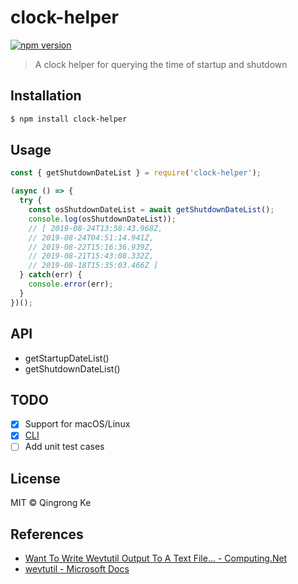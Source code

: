 # clock-helper

[![npm version](https://img.shields.io/npm/v/clock-helper.svg)](https://www.npmjs.com/package/clock-helper)

> A clock helper for querying the time of startup and shutdown

## Installation

```sh
$ npm install clock-helper
```

## Usage

```js
const { getShutdownDateList } = require('clock-helper');

(async () => {
  try {
    const osShutdownDateList = await getShutdownDateList();
    console.log(osShutdownDateList));
    // [ 2019-08-24T13:58:43.968Z,
    // 2019-08-24T04:51:14.941Z,
    // 2019-08-22T15:16:36.939Z,
    // 2019-08-21T15:43:08.332Z,
    // 2019-08-18T15:35:03.466Z ]
  } catch(err) {
    console.error(err);
  }
})();
```

## API

- getStartupDateList()
- getShutdownDateList()

## TODO

- [x] Support for macOS/Linux
- [x] [CLI](https://github.com/keqingrong/clock-helper-cli)
- [ ] Add unit test cases

## License

MIT © Qingrong Ke

## References

- [Want To Write Wevtutil Output To A Text File... - Computing.Net](https://www.computing.net/answers/programming/want-to-write-wevtutil-output-to-a-text-fileplz-help/29349.html)
- [wevtutil - Microsoft Docs](https://docs.microsoft.com/en-us/windows-server/administration/windows-commands/wevtutil)
